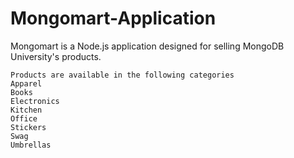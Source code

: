 # Mongomart-Application

Mongomart is a Node.js application designed for selling MongoDB University's products.

    Products are available in the following categories
    Apparel
    Books
    Electronics
    Kitchen
    Office
    Stickers
    Swag
    Umbrellas
